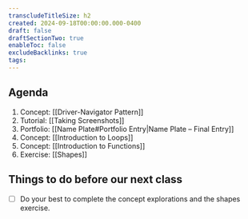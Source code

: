 ```yaml
---
transcludeTitleSize: h2
created: 2024-09-18T00:00:00.000-0400
draft: false
draftSectionTwo: true
enableToc: false
excludeBacklinks: true
tags:
---
```

## Agenda
1. Concept: [[Driver-Navigator Pattern]]
2. Tutorial: [[Taking Screenshots]]
3. Portfolio: [[Name Plate#Portfolio Entry|Name Plate – Final Entry]]
4. Concept: [[Introduction to Loops]]
5. Concept: [[Introduction to Functions]]
6. Exercise: [[Shapes]]
## Things to do before our next class
- [ ] Do your best to complete the concept explorations and the shapes exercise.